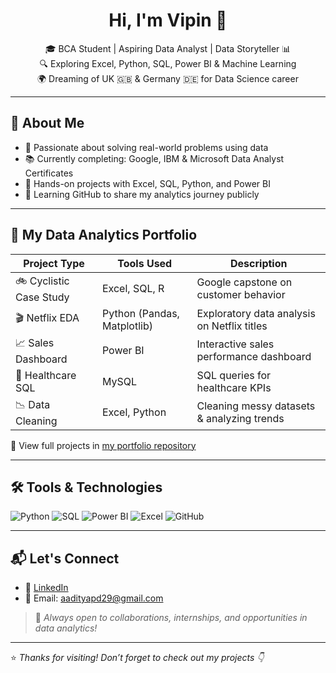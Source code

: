 <h1 align="center">Hi, I'm Vipin 👋</h1>

<p align="center">
  🎓 BCA Student | Aspiring Data Analyst | Data Storyteller 📊 <br>
  🔍 Exploring Excel, Python, SQL, Power BI & Machine Learning <br>
  🌍 Dreaming of UK 🇬🇧 & Germany 🇩🇪 for Data Science career
</p>

---

## 💼 About Me

- 🧠 Passionate about solving real-world problems using data
- 📚 Currently completing: Google, IBM & Microsoft Data Analyst Certificates
- 🧪 Hands-on projects with Excel, SQL, Python, and Power BI
- 🌱 Learning GitHub to share my analytics journey publicly

---

## 📂 My Data Analytics Portfolio

| Project Type           | Tools Used             | Description |
|------------------------|------------------------|-------------|
| 🚲 Cyclistic Case Study | Excel, SQL, R          | Google capstone on customer behavior |
| 🎬 Netflix EDA          | Python (Pandas, Matplotlib) | Exploratory data analysis on Netflix titles |
| 📈 Sales Dashboard      | Power BI               | Interactive sales performance dashboard |
| 🏥 Healthcare SQL       | MySQL                  | SQL queries for healthcare KPIs |
| 📉 Data Cleaning        | Excel, Python          | Cleaning messy datasets & analyzing trends |

🔗 View full projects in [my portfolio repository](https://github.com/vipin-data/vipin-data)

---

## 🛠️ Tools & Technologies

![Python](https://img.shields.io/badge/-Python-3776AB?style=flat&logo=python&logoColor=white)
![SQL](https://img.shields.io/badge/-SQL-4479A1?style=flat&logo=mysql&logoColor=white)
![Power BI](https://img.shields.io/badge/-PowerBI-F2C811?style=flat&logo=powerbi&logoColor=black)
![Excel](https://img.shields.io/badge/-Excel-217346?style=flat&logo=microsoft-excel&logoColor=white)
![GitHub](https://img.shields.io/badge/-GitHub-181717?style=flat&logo=github&logoColor=white)

---

## 📬 Let's Connect

- 💼 [LinkedIn](www.linkedin.com/in/vipin-maurya-96286a25b)
- 📧 Email: aadityapd29@gmail.com

> 🔔 *Always open to collaborations, internships, and opportunities in data analytics!*

---

⭐️ *Thanks for visiting! Don’t forget to check out my projects 👇*


<!--
**vipin-data/vipin-data** is a ✨ _special_ ✨ repository because its `README.md` (this file) appears on your GitHub profile.

Here are some ideas to get you started:

- 🔭 I’m currently working on ...
- 🌱 I’m currently learning ...
- 👯 I’m looking to collaborate on ...
- 🤔 I’m looking for help with ...
- 💬 Ask me about ...
- 📫 How to reach me: ...
- 😄 Pronouns: ...
- ⚡ Fun fact: ...
-->
